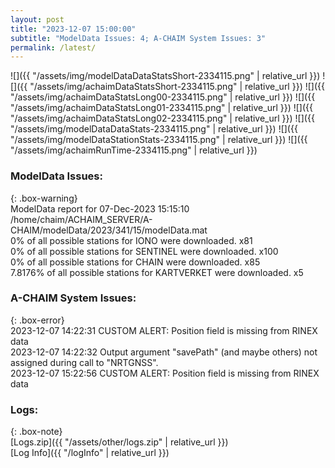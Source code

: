 ```yaml
---
layout: post
title: "2023-12-07 15:00:00"
subtitle: "ModelData Issues: 4; A-CHAIM System Issues: 3"
permalink: /latest/
---
```


![]({{ "/assets/img/modelDataDataStatsShort-2334115.png" | relative_url }})
![]({{ "/assets/img/achaimDataStatsShort-2334115.png" | relative_url }})
![]({{ "/assets/img/achaimDataStatsLong00-2334115.png" | relative_url }})
![]({{ "/assets/img/achaimDataStatsLong01-2334115.png" | relative_url }})
![]({{ "/assets/img/achaimDataStatsLong02-2334115.png" | relative_url }})
![]({{ "/assets/img/modelDataDataStats-2334115.png" | relative_url }})
![]({{ "/assets/img/modelDataStationStats-2334115.png" | relative_url }})
![]({{ "/assets/img/achaimRunTime-2334115.png" | relative_url }})


### ModelData Issues:  
  
{: .box-warning}  
 ModelData report for 07-Dec-2023 15:15:10   
 /home/chaim/ACHAIM_SERVER/A-CHAIM/modelData/2023/341/15/modelData.mat   
 0% of all possible stations for IONO were downloaded. x81   
 0% of all possible stations for SENTINEL were downloaded. x100   
 0% of all possible stations for CHAIN were downloaded. x85   
 7.8176% of all possible stations for KARTVERKET were downloaded. x5   
  
### A-CHAIM System Issues:  
  
{: .box-error}  
2023-12-07 14:22:31 CUSTOM ALERT: Position field is missing from RINEX data  
2023-12-07 14:22:32 Output argument "savePath" (and maybe others) not assigned during call to "NRTGNSS".  
2023-12-07 15:22:56 CUSTOM ALERT: Position field is missing from RINEX data  

### Logs:  
  
{: .box-note}  
[Logs.zip]({{ "/assets/other/logs.zip" | relative_url }})  
[Log Info]({{ "/logInfo" | relative_url }})  

